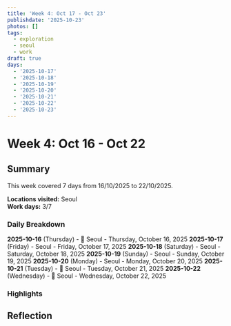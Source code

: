 ```yaml
---
title: 'Week 4: Oct 17 - Oct 23'
publishdate: '2025-10-23'
photos: []
tags:
  - exploration
  - seoul
  - work
draft: true
days:
  - '2025-10-17'
  - '2025-10-18'
  - '2025-10-19'
  - '2025-10-20'
  - '2025-10-21'
  - '2025-10-22'
  - '2025-10-23'
---
```

# Week 4: Oct 16 - Oct 22

## Summary

This week covered 7 days from 16/10/2025 to 22/10/2025.

**Locations visited:** Seoul  
**Work days:** 3/7

### Daily Breakdown

**2025-10-16** (Thursday) - 💼 Seoul - Thursday, October 16, 2025
**2025-10-17** (Friday) - Seoul - Friday, October 17, 2025
**2025-10-18** (Saturday) - Seoul - Saturday, October 18, 2025
**2025-10-19** (Sunday) - Seoul - Sunday, October 19, 2025
**2025-10-20** (Monday) - Seoul - Monday, October 20, 2025
**2025-10-21** (Tuesday) - 💼 Seoul - Tuesday, October 21, 2025
**2025-10-22** (Wednesday) - 💼 Seoul - Wednesday, October 22, 2025

### Highlights

<!-- Add weekly highlights here -->

## Reflection

<!-- Add weekly reflection here -->
